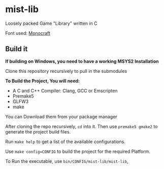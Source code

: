 # mist-lib

Loosely packed Game "Library" written in C

Font used: [Monocraft](https://github.com/IdreesInc/Monocraft)

## Build it
**If building on Windows, you need to have a working MSYS2 Installation**

Clone this repository recursively to pull in the submodules

**To Build the Project, You will need:**

* A C and C++ Compiler: Clang, GCC or Emscripten
* Premake5
* GLFW3
* make

You can Download them from your package manager

After cloning the repo recursively, `cd` into it. Then use `premake5 gmake2` to generate the project build files.

Run `make help` to get a list of the available configurations.

Use `make config=CONFIG` to build the project for the required Platform.

To Run the executable, use `bin/CONFIG/mist-lib/mist-lib`,
